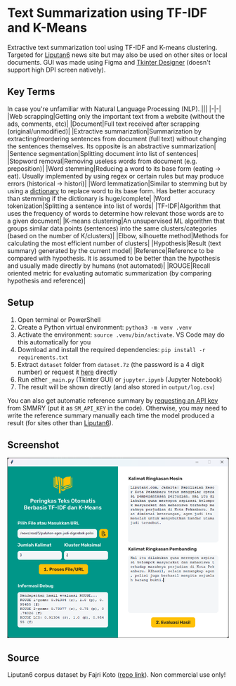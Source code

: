 # Text Summarization using TF-IDF and K-Means
Extractive text summarization tool using TF-IDF and K-means clustering. Targeted for [Liputan6](https://www.liputan6.com) news site but may also be used on other sites or local documents. GUI was made using Figma and [Tkinter Designer](https://github.com/ParthJadhav/Tkinter-Designer) (doesn't support high DPI screen natively).

## Key Terms
In case you're unfamiliar with Natural Language Processing (NLP).
|||
|-|-|
|Web scrapping|Getting only the important text from a website (without the ads, comments, etc)|
|Document|Full text received after scrapping (original/unmodified)|
|Extractive summarization|Summarization by extracting/reordering sentences from document (full text) without changing the sentences themselves. Its opposite is an abstractive summarization|
|Sentence segmentation|Splitting document into list of sentences|
|Stopword removal|Removing useless words from document (e.g. preposition)|
|Word stemming|Reducing a word to its base form (eating -> eat). Usually implemented by using regex or certain rules but may produce errors (historical -> histori)|
|Word lemmatization|Similar to stemming but by using a [dictionary](https://www.w3schools.com/python/python_dictionaries.asp) to replace word to its base form. Has better accuracy than stemming if the dictionary is huge/complete|
|Word tokenization|Splitting a sentence into list of words|
|TF-IDF|Algorithm that uses the frequency of words to determine how relevant those words are to a given document|
|K-means clustering|An unsupervised ML algorithm that groups similar data points (sentences) into the same clusters/categories (based on the number of K/clusters)|
|Elbow, silhouette method|Methods for calculating the most efficient number of clusters|
|Hypothesis|Result (text summary) generated by the current model|
|Reference|Reference to be compared with hypothesis. It is assumed to be better than the hypothesis and usually made directly by humans (not automated)|
|ROUGE|Recall oriented metric for evaluating automatic summarization (by comparing hypothesis and reference)|

## Setup
1. Open terminal or PowerShell
2. Create a Python virtual environment: `python3 -m venv .venv`
3. Activate the environment: `source .venv/bin/activate`. VS Code may do this automatically for you
4. Download and install the required dependencies: `pip install -r requirements.txt`
5. Extract `dataset` folder from `dataset.7z` (the password is a 4 digit number) or request it [here](https://github.com/fajri91/sum_liputan6) directly
6. Run either `_main.py` (Tkinter GUI) or `jupyter.ipynb` (Jupyter Notebook)
7. The result will be shown directly (and also stored in `output/log.csv`)

You can also get automatic reference summary by [requesting an API key](https://smmry.com/api) from SMMRY (put it as `SM_API_KEY` in the code). Otherwise, you may need to write the reference summary manually each time the model produced a result (for sites other than [Liputan6](https://www.liputan6.com)).

## Screenshot
![Tkinter GUI](_img/tkinter.png)

## Source
Liputan6 corpus dataset by Fajri Koto ([repo link](https://github.com/fajri91/sum_liputan6)). Non commercial use only!